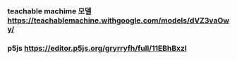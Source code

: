 ### teachable machime 모델 https://teachablemachine.withgoogle.com/models/dVZ3vaOwy/
### p5js https://editor.p5js.org/gryrryfh/full/11EBhBxzl

